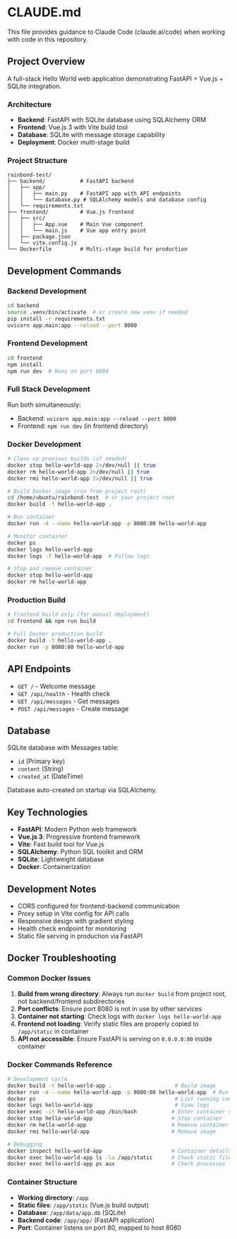 # CLAUDE.md

This file provides guidance to Claude Code (claude.ai/code) when working with code in this repository.

## Project Overview

A full-stack Hello World web application demonstrating FastAPI + Vue.js + SQLite integration.

### Architecture

- **Backend**: FastAPI with SQLite database using SQLAlchemy ORM
- **Frontend**: Vue.js 3 with Vite build tool
- **Database**: SQLite with message storage capability
- **Deployment**: Docker multi-stage build

### Project Structure

```
rainbond-test/
├── backend/           # FastAPI backend
│   ├── app/
│   │   ├── main.py    # FastAPI app with API endpoints
│   │   └── database.py # SQLAlchemy models and database config
│   └── requirements.txt
├── frontend/          # Vue.js frontend
│   ├── src/
│   │   ├── App.vue    # Main Vue component
│   │   └── main.js    # Vue app entry point
│   ├── package.json
│   └── vite.config.js
└── Dockerfile         # Multi-stage build for production
```

## Development Commands

### Backend Development

```bash
cd backend
source .venv/bin/activate  # or create new venv if needed
pip install -r requirements.txt
uvicorn app.main:app --reload --port 8000
```

### Frontend Development

```bash
cd frontend
npm install
npm run dev  # Runs on port 8080
```

### Full Stack Development

Run both simultaneously:
- Backend: `uvicorn app.main:app --reload --port 8000`
- Frontend: `npm run dev` (in frontend directory)

### Docker Development

```bash
# Clean up previous builds (if needed)
docker stop hello-world-app 2>/dev/null || true
docker rm hello-world-app 2>/dev/null || true
docker rmi hello-world-app 2>/dev/null || true

# Build Docker image (run from project root)
cd /home/ubuntu/rainbond-test  # or your project root
docker build -t hello-world-app .

# Run container
docker run -d --name hello-world-app -p 8080:80 hello-world-app

# Monitor container
docker ps
docker logs hello-world-app
docker logs -f hello-world-app  # Follow logs

# Stop and remove container
docker stop hello-world-app
docker rm hello-world-app
```

### Production Build

```bash
# Frontend build only (for manual deployment)
cd frontend && npm run build

# Full Docker production build
docker build -t hello-world-app .
docker run -p 8080:80 hello-world-app
```

## API Endpoints

- `GET /` - Welcome message
- `GET /api/health` - Health check
- `GET /api/messages` - Get messages
- `POST /api/messages` - Create message

## Database

SQLite database with Messages table:
- `id` (Primary key)
- `content` (String)
- `created_at` (DateTime)

Database auto-created on startup via SQLAlchemy.

## Key Technologies

- **FastAPI**: Modern Python web framework
- **Vue.js 3**: Progressive frontend framework
- **Vite**: Fast build tool for Vue.js
- **SQLAlchemy**: Python SQL toolkit and ORM
- **SQLite**: Lightweight database
- **Docker**: Containerization

## Development Notes

- CORS configured for frontend-backend communication
- Proxy setup in Vite config for API calls
- Responsive design with gradient styling
- Health check endpoint for monitoring
- Static file serving in production via FastAPI

## Docker Troubleshooting

### Common Docker Issues

1. **Build from wrong directory**: Always run `docker build` from project root, not backend/frontend subdirectories
2. **Port conflicts**: Ensure port 8080 is not in use by other services
3. **Container not starting**: Check logs with `docker logs hello-world-app`
4. **Frontend not loading**: Verify static files are properly copied to `/app/static` in container
5. **API not accessible**: Ensure FastAPI is serving on `0.0.0.0:80` inside container

### Docker Commands Reference

```bash
# Development cycle
docker build -t hello-world-app .                    # Build image
docker run -d --name hello-world-app -p 8080:80 hello-world-app  # Run detached
docker ps                                            # List running containers
docker logs hello-world-app                          # View logs
docker exec -it hello-world-app /bin/bash           # Enter container shell
docker stop hello-world-app                         # Stop container
docker rm hello-world-app                           # Remove container
docker rmi hello-world-app                          # Remove image

# Debugging
docker inspect hello-world-app                      # Container details
docker exec hello-world-app ls -la /app/static      # Check static files
docker exec hello-world-app ps aux                  # Check processes
```

### Container Structure

- **Working directory**: `/app`
- **Static files**: `/app/static` (Vue.js build output)
- **Database**: `/app/data/app.db` (SQLite)
- **Backend code**: `/app/app/` (FastAPI application)
- **Port**: Container listens on port 80, mapped to host 8080